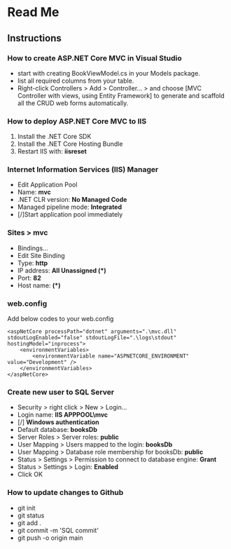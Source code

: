 # Read Me

## Instructions

### How to create ASP.NET Core MVC in Visual Studio
- start with creating BookViewModel.cs in your Models package.
- list all required columns from your table.
- Right-click Controllers > Add > Controller... > and choose [MVC Controller with views, using Entity Framework] to generate and scaffold all the CRUD web forms automatically.

### How to deploy ASP.NET Core MVC to IIS
1. Install the .NET Core SDK
2. Install the .NET Core Hosting Bundle
3. Restart IIS with: **iisreset**

### Internet Information Services (IIS) Manager
- Edit Application Pool
- Name: **mvc**
- .NET CLR version: **No Managed Code**
- Managed pipeline mode: **Integrated**
- [/]Start application pool immediately

### Sites > mvc
- Bindings...
- Edit Site Binding
- Type: **http**
- IP address: **All Unassigned (*)**
- Port: **82**
- Host name: **(*)**

### web.config
Add below codes to your web.config
```
<aspNetCore processPath="dotnet" arguments=".\mvc.dll" stdoutLogEnabled="false" stdoutLogFile=".\logs\stdout" hostingModel="inprocess">
	<environmentVariables>
		<environmentVariable name="ASPNETCORE_ENVIRONMENT" value="Development" />
	</environmentVariables>
</aspNetCore>
```
### Create new user to SQL Server
- Security > right click > New > Login...
- Login name: **IIS APPPOOL\mvc**
- [/] **Windows authentication**
- Default database: **booksDb**
- Server Roles > Server roles: **public**
- User Mapping > Users mapped to the login: **booksDb**
- User Mapping > Database role membership for booksDb: **public**
- Status > Settings > Permission to connect to database engine: **Grant**
- Status > Settings > Login: **Enabled**
- Click OK

### How to update changes to Github
- git init
- git status
- git add .
- git commit -m 'SQL commit'
- git push -o origin main
